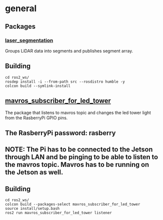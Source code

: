 # general

## Packages
### [laser_segmentation](https://github.com/IcebergASV/general/tree/main/laser_segmentation)

Groups LiDAR data into segments and publishes segment array.


## Building

	cd ros2_ws/
	rosdep install -i --from-path src --rosdistro humble -y
	colcon build --symlink-install

 
## [mavros_subscriber_for_led_tower](https://github.com/IcebergASV/general/tree/fk-led-tower/mavros_subscriber_for_led_tower)

The package that listens to mavros topic and changes the led tower light from the RasberryPi GPIO pins.

## The RasberryPi password: rasberry

## NOTE: The Pi has to be connected to the Jetson through LAN and be pinging to be able to listen to the mavros topic. Mavros has to be running on the Jetson as well.
## Building
	cd ros2_ws/
	colcon build --packages-select mavros_subscriber_for_led_tower
 	source install/setup.bash
 	ros2 run mavros_subscriber_for_led_tower listener
